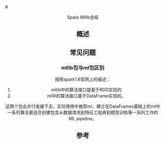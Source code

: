 #<center> Spark Mllib总结
## 概述

## 常见问题
### mllib包与ml包区别
按照spark1.6官网上的描述：
1. mllib中的算法接口是基于RDD实现的
2. ml中的算法接口基于DataFrame实现的。

这两个包会并行发展下去，实际使用中推荐ml，建立在DataFrames基础上的ml中一系列算法更适合创建包含从数据清洗到特征工程再到模型训练等一系列工作的ML pipeline。




## 参考